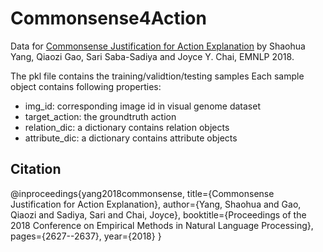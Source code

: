 # Commonsense4Action
Data for [Commonsense Justification for Action Explanation](http://aclweb.org/anthology/D18-1283) by  Shaohua Yang, Qiaozi Gao, Sari Saba-Sadiya and 
Joyce Y. Chai, EMNLP 2018.

The pkl file contains the training/validtion/testing samples
Each sample object contains following properties:
- img_id: corresponding image id in visual genome dataset
- target_action: the groundtruth action
- relation_dic: a dictionary contains relation objects
- attribute_dic: a dictionary contains attribute objects

## Citation
@inproceedings{yang2018commonsense,
  title={Commonsense Justification for Action Explanation},
  author={Yang, Shaohua and Gao, Qiaozi and Sadiya, Sari and Chai, Joyce},
  booktitle={Proceedings of the 2018 Conference on Empirical Methods in Natural Language Processing},
  pages={2627--2637},
  year={2018}
}
